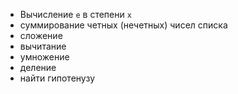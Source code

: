 - Вычисление `e` в степени `х`
- суммирование четных (нечетных) чисел списка
- сложение
- вычитание
- умножение
- деление
- найти гипотенузу
